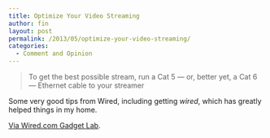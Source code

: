 ```yaml
---
title: Optimize Your Video Streaming
author: fin
layout: post
permalink: /2013/05/optimize-your-video-streaming/
categories:
  - Comment and Opinion
---
```

> To get the best possible stream, run a Cat 5 — or, better yet, a Cat 6 — Ethernet cable to your streamer

Some very good tips from Wired, including getting *wired*, which has greatly helped things in my home. 

[Via Wired.com Gadget Lab][1].

 [1]: http://www.wired.com/gadgetlab/2013/05/optimize-video-stream/?cid=co7888254